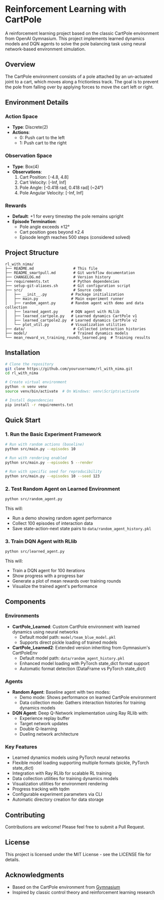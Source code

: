 # Reinforcement Learning with CartPole

A reinforcement learning project based on the classic CartPole environment from OpenAI Gymnasium. This project implements learned dynamics models and DQN agents to solve the pole balancing task using neural network-based environment simulation.

## Overview

The CartPole environment consists of a pole attached by an un-actuated joint to a cart, which moves along a frictionless track. The goal is to prevent the pole from falling over by applying forces to move the cart left or right.

## Environment Details

### Action Space
- **Type**: Discrete(2)
- **Actions**:
  - 0: Push cart to the left
  - 1: Push cart to the right

### Observation Space
- **Type**: Box(4)
- **Observations**:
  1. Cart Position: [-4.8, 4.8]
  2. Cart Velocity: [-Inf, Inf]
  3. Pole Angle: [-0.418 rad, 0.418 rad] (~24°)
  4. Pole Angular Velocity: [-Inf, Inf]

### Rewards
- **Default**: +1 for every timestep the pole remains upright
- **Episode Termination**:
  - Pole angle exceeds ±12°
  - Cart position goes beyond ±2.4
  - Episode length reaches 500 steps (considered solved)

## Project Structure

```
rl_with_nima/
├── README.md                  # This file
├── README_smartpull.md        # Git workflow documentation
├── CHANGELOG.md               # Version history
├── requirements.txt           # Python dependencies
├── setup-git-aliases.sh       # Git configuration script
├── src/                       # Source code
│   ├── __init__.py           # Package initialization
│   ├── main.py               # Main experiment runner
│   ├── random_agent.py       # Random agent with demo and data collection
│   ├── learned_agent.py      # DQN agent with RLlib
│   ├── learned_cartpole.py   # Learned dynamics CartPole v1
│   ├── learned_cartpole2.py  # Learned dynamics CartPole v2
│   └── plot_util.py          # Visualization utilities
├── data/                      # Collected interaction histories
├── model/                     # Trained dynamics models
└── mean_reward_vs_training_rounds_learned.png  # Training results
```

## Installation

```bash
# Clone the repository
git clone https://github.com/yourusername/rl_with_nima.git
cd rl_with_nima

# Create virtual environment
python -m venv venv
source venv/bin/activate  # On Windows: venv\Scripts\activate

# Install dependencies
pip install -r requirements.txt
```

## Quick Start

### 1. Run the Basic Experiment Framework
```bash
# Run with random actions (baseline)
python src/main.py --episodes 10

# Run with rendering enabled
python src/main.py --episodes 5 --render

# Run with specific seed for reproducibility
python src/main.py --episodes 10 --seed 123
```

### 2. Test Random Agent on Learned Environment
```bash
python src/random_agent.py
```

This will:
- Run a demo showing random agent performance
- Collect 100 episodes of interaction data
- Save state-action-next state pairs to `data/random_agent_history.pkl`

### 3. Train DQN Agent with RLlib
```bash
python src/learned_agent.py
```

This will:
- Train a DQN agent for 100 iterations
- Show progress with a progress bar
- Generate a plot of mean rewards over training rounds
- Visualize the trained agent's performance

## Components

### Environments
- **CartPole_Learned**: Custom CartPole environment with learned dynamics using neural networks
  - Default model path: `model/team_blue_model.pkl`
  - Supports direct pickle loading of trained models
- **CartPole_Learned2**: Extended version inheriting from Gymnasium's CartPoleEnv
  - Default model path: `data/random_agent_history.pkl`
  - Enhanced model loading with PyTorch state_dict format support
  - Automatic format detection (DataFrame vs PyTorch state_dict)

### Agents
- **Random Agent**: Baseline agent with two modes:
  - Demo mode: Shows performance on learned CartPole environment
  - Data collection mode: Gathers interaction histories for training dynamics models
- **DQN Agent**: Deep Q-Network implementation using Ray RLlib with:
  - Experience replay buffer
  - Target network updates
  - Double Q-learning
  - Dueling network architecture

### Key Features
- Learned dynamics models using PyTorch neural networks
- Flexible model loading supporting multiple formats (pickle, PyTorch state_dict)
- Integration with Ray RLlib for scalable RL training
- Data collection utilities for training dynamics models
- Visualization utilities for environment rendering
- Progress tracking with tqdm
- Configurable experiment parameters via CLI
- Automatic directory creation for data storage

## Contributing

Contributions are welcome! Please feel free to submit a Pull Request.

## License

This project is licensed under the MIT License - see the LICENSE file for details.

## Acknowledgments

- Based on the CartPole environment from [Gymnasium](https://github.com/Farama-Foundation/Gymnasium)
- Inspired by classic control theory and reinforcement learning research